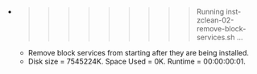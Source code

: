 * >>>>>>>>> Running inst-zclean-02-remove-block-services.sh ...
  * Remove block services from starting after they are being installed.
  * Disk size = 7545224K. Space Used = 0K. Runtime = 00:00:00:01.
